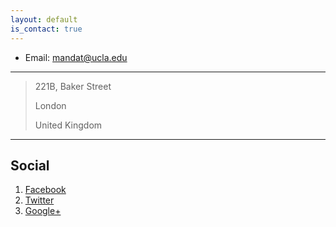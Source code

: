 ```yaml
---
layout: default
is_contact: true
---
```


* Email: [mandat@ucla.edu](mailto:mandat@ucla.edu)

<!-- * Phone: [+91-123123](tel:+91-123123) -->

---

<!-- ## Mailing Address -->

> 221B, Baker Street
>
> London
>
> United Kingdom

---

## Social

1. [Facebook](#)
2. [Twitter](#)
3. [Google+](#)
